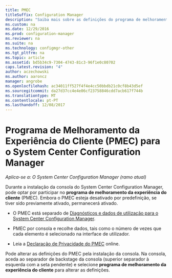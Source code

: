 ```yaml
---
title: PMEC
titleSuffix: Configuration Manager
description: "Saiba mais sobre as definições do programa de melhoramento da experiência de cliente para o System Center Configuration Manager."
ms.custom: na
ms.date: 12/29/2016
ms.prod: configuration-manager
ms.reviewer: na
ms.suite: na
ms.technology: configmgr-other
ms.tgt_pltfrm: na
ms.topic: article
ms.assetid: bd5b34c9-7304-4743-81c3-96f1e0c80702
caps.latest.revision: "4"
author: aczechowski
ms.author: aaroncz
manager: angrobe
ms.openlocfilehash: ac34011ff527f4f4e4cc50bbdb21c0cf8b43d5ef
ms.sourcegitcommit: da27d37cc4e4e06cf23758846cdd7acb617f744b
ms.translationtype: MT
ms.contentlocale: pt-PT
ms.lasthandoff: 12/08/2017
---
```

# <a name="customer-experience-improvement-program-ceip-for-system-center-configuration-manager"></a>Programa de Melhoramento da Experiência do Cliente (PMEC) para o System Center Configuration Manager

*Aplica-se a: O System Center Configuration Manager (ramo atual)*

Durante a instalação da consola do System Center Configuration Manager, pode optar por participar no **programa de melhoramento da experiência do cliente** (PMEC). Embora o PMEC esteja desativado por predefinição, se tiver sido previamente ativado, permanecerá ativado.  

-   O PMEC está separado de [Diagnósticos e dados de utilização para o System Center Configuration Manager](../../../core/plan-design/diagnostics/diagnostics-and-usage-data.md).  

-   PMEC por consola e recolhe dados, tais como o número de vezes que cada elemento é selecionado na interface de utilizador.  

-   Leia a [Declaração de Privacidade do PMEC](https://www.microsoft.com/products/ceip/en-us/privacypolicy.mspx) online.  

Pode alterar as definições do PMEC pela instalação da consola. Na consola, aceda ao separador de backstage da consola (superior separador à esquerda com a seta pendente) e selecione **programa de melhoramento da experiência do cliente** para alterar as definições.  
